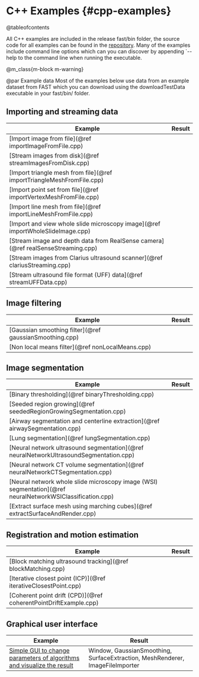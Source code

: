 C++ Examples {#cpp-examples}
=============================
@tableofcontents


All C++ examples are included in the release fast/bin folder, the source code for all examples can be found in the [repository](https://github.com/smistad/FAST/tree/master/source/FAST/Examples).
Many of the examples include command line options which can you can discover by appending `--help to the command line when running the executable.

@m_class{m-block m-warning}

@par Example data
    Most of the examples below use data from an example dataset from FAST which you
    can download using the downloadTestData executable in your fast/bin/ folder.

## Importing and streaming data
|Example|Result|
|----|----|
| [Import image from file](@ref importImageFromFile.cpp) |  |
| [Stream images from disk](@ref streamImagesFromDisk.cpp) | |
| [Import triangle mesh from file](@ref importTriangleMeshFromFile.cpp) | |
| [Import point set from file](@ref importVertexMeshFromFile.cpp) | |
| [Import line mesh from file](@ref importLineMeshFromFile.cpp) | |
| [Import and view whole slide microscopy image](@ref importWholeSlideImage.cpp) | |
| [Stream image and depth data from RealSense camera](@ref realSenseStreaming.cpp) | |
| [Stream images from Clarius ultrasound scanner](@ref clariusStreaming.cpp) | |
| [Stream ultrasound file format (UFF) data](@ref streamUFFData.cpp) | |

## Image filtering
|Example|Result|
|----|----|
| [Gaussian smoothing filter](@ref gaussianSmoothing.cpp) | |
| [Non local means filter](@ref nonLocalMeans.cpp) | |


## Image segmentation
|Example|Result|
|----|----|
| [Binary thresholding](@ref binaryThresholding.cpp) | |
| [Seeded region growing](@ref seededRegionGrowingSegmentation.cpp) | |
| [Airway segmentation and centerline extraction](@ref airwaySegmentation.cpp) | |
| [Lung segmentation](@ref lungSegmentation.cpp) | |
| [Neural network ultrasound segmentation](@ref neuralNetworkUltrasoundSegmentation.cpp) | |
| [Neural network CT volume segmentation](@ref neuralNetworkCTSegmentation.cpp) | |
| [Neural network whole slide microscopy image (WSI) segmentation](@ref neuralNetworkWSIClassification.cpp) | |
| [Extract surface mesh using marching cubes](@ref extractSurfaceAndRender.cpp) | |

## Registration and motion estimation
|Example|Result|
|----|----|
| [Block matching ultrasound tracking](@ref blockMatching.cpp) | |
| [Iterative closest point (ICP)](@ref iterativeClosestPoint.cpp) | |
| [Coherent point drift (CPD)](@ref coherentPointDriftExample.cpp) | |

## Graphical user interface
|Example|Result|
|----|----|
| [Simple GUI to change parameters of algorithms and visualize the result](https://github.com/smistad/FAST/wiki/Example:-Simple-GUI) | Window, GaussianSmoothing, SurfaceExtraction, MeshRenderer, ImageFileImporter |
